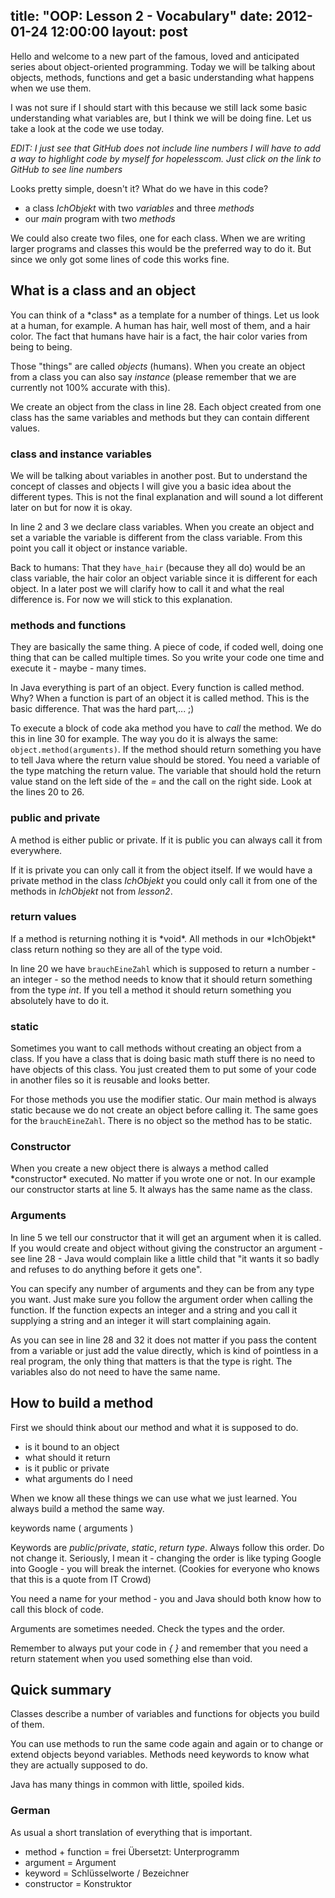 title: "OOP: Lesson 2 - Vocabulary"
date: 2012-01-24 12:00:00
layout: post
---
Hello and welcome to a new part of the famous, loved and anticipated
series about object-oriented programming. Today we will be talking about
objects, methods, functions and get a basic understanding what happens
when we use them.
<!--MORE-->

I was not sure if I should start with this because we still lack
some basic understanding what variables are, but I think we will
be doing fine. Let us take a look at the code we use today.

<script src="https://gist.github.com/1668731.js?file=lesson2.java"></script>

  *EDIT: I just see that GitHub does not include line numbers 
  I will have to add a way to highlight code by myself for
  hopelesscom. Just click on the link to GitHub to see line numbers*

Looks pretty simple, doesn't it? What do we have in this code?

  * a class *IchObjekt* with two *variables* and three *methods*
  * our *main* program with two *methods*

We could also create two files, one for each class. When we are writing
larger programs and classes this would be the preferred way to do it.
But since we only got some lines of code this works fine.

<h2>What is a class and an object</h2>
You can think of a *class* as a template for a number of things. Let
us look at a human, for example. A human has hair, well most of them,
and a hair color. The fact that humans have hair is a fact, the hair 
color varies from being to being.

Those "things" are called *objects* (humans). When you create an object 
from a class you can also say *instance* (please remember that we are 
currently not 100% accurate with this). 

We create an object from the class in line 28. Each object created from
one class has the same variables and methods but they can contain
different values.

<h3>class and instance variables</h3>
We will be talking about variables in another post. But to understand
the concept of classes and objects I will give you a basic idea about
the different types. This is not the final explanation and will sound
a lot different later on but for now it is okay.

In line 2 and 3 we declare class variables. When you create an object
and set a variable the variable is different from the class variable.
From this point you call it object or instance variable.

Back to humans: That they ``have_hair`` (because
they all do) would be an class variable, the hair color an object
variable since it is different for each object. In a later post we
will clarify how to call it and what the real difference is. For now
we will stick to this explanation.

<h3>methods and functions</h3>
They are basically the same thing. A piece of code, if coded well, doing
one thing that can be called multiple times. So you write your code one
time and execute it - maybe - many times.

In Java everything is part of an object. Every function is called
method. Why? When a function is part of an object it is called method.
This is the basic difference. That was the hard part,... ;)

To execute a block of code aka method you have to *call* the method. We 
do this in line 30 for example. The way you do it is always the same:
``object.method(arguments)``. If the method should return something
you have to tell Java where the return value should be stored. You need
a variable of the type matching the return value. The variable that should
hold the return value stand on the left side of the *=* and the
call on the right side. Look at the lines 20 to 26.

<h3>public and private</h3>
A method is either public or private. If it is public you can always
call it from everywhere.

If it is private you can only call it from the object itself. If we
would have a private method in the class *IchObjekt* you could only
call it from one of the methods in *IchObjekt* not from *lesson2*.

<h3>return values</h3>
If a method is returning nothing it is *void*. All methods in our
*IchObjekt* class return nothing so they are all of the type void.

In line 20 we have ``brauchEineZahl`` which is supposed to return a
number - an integer - so the method needs to know that it should return 
something from the type *int*. If you tell a method it should return
something you absolutely have to do it.

<h3>static</h3>
Sometimes you want to call methods without creating an object from a
class. If you have a class that is doing basic math stuff there is
no need to have objects of this class. You just created them to put
some of your code in another files so it is reusable and looks better.

For those methods you use the modifier static. Our main method is
always static because we do not create an object before calling it.
The same goes for the ``brauchEineZahl``. There is no object so the
method has to be static.

<h3>Constructor</h3>
When you create a new object there is always a method called *constructor*
executed. No matter if you wrote one or not. In our example our constructor
starts at line 5. It always has the same name as the class.

<h3>Arguments</h3>
In line 5 we tell our constructor that it will get an argument when it is
called. If you would create and object without giving the constructor
an argument - see line 28 - Java would complain like a little child that
"it wants it so badly and refuses to do anything before it gets one".

You can specify any number of arguments and they can be from any type
you want. Just make sure you follow the argument order when calling the
function. If the function expects an integer and a string and you call
it supplying a string and an integer it will start complaining again.

As you can see in line 28 and 32 it does not matter if you pass the 
content from a variable or just add the value directly, which is kind
of pointless in a real program, the only thing that matters is that
the type is right. The variables also do not need to have the same name.

<h2>How to build a method</h2>
First we should think about our method and what it is supposed to do.

  * is it bound to an object
  * what should it return
  * is it public or private
  * what arguments do I need

When we know all these things we can use what we just learned. You always
build a method the same way.

  keywords  name  (  arguments  )

Keywords are *public*/*private*, *static*, *return type*. Always follow
this order. Do not change it. Seriously, I mean it - changing the order
is like typing Google into Google - you will break the internet. (Cookies
for everyone who knows that this is a quote from IT Crowd)

You need a name for your method - you and Java should both know how to
call this block of code.

Arguments are sometimes needed. Check the types and the order.

Remember to always put your code in *{ }* and remember that you need a
return statement when you used something else than void.

<h2>Quick summary</h2>
Classes describe a number of variables and functions for objects you
build of them.

You can use methods to run the same code again and again or to change
or extend objects beyond variables. Methods need keywords to know what
they are actually supposed to do.

Java has many things in common with little, spoiled kids.

<h3>German</h3>
As usual a short translation of everything that is important.

  * method + function = frei Übersetzt: Unterprogramm
  * argument = Argument
  * keyword = Schlüsselworte / Bezeichner
  * constructor = Konstruktor
  